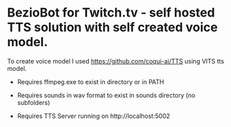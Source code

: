 # BezioBot for Twitch.tv - self hosted TTS solution with self created voice model.
To create voice model I used https://github.com/coqui-ai/TTS using VITS tts model.

- Requires ffmpeg.exe to exist in directory or in PATH

- Requires sounds in wav format to exist in sounds directory (no subfolders)

- Requires TTS Server running on http://localhost:5002
